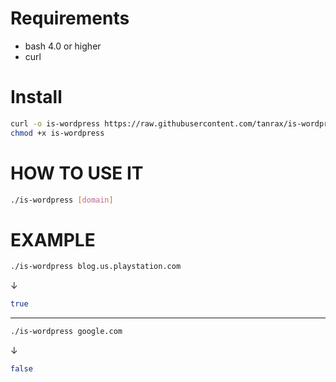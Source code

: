 # Requirements

- bash 4.0 or higher
- curl

# Install

``` bash
curl -o is-wordpress https://raw.githubusercontent.com/tanrax/is-wordpress/master/is-wordpress
chmod +x is-wordpress
```

# HOW TO USE IT

``` bash
./is-wordpress [domain]
```

# EXAMPLE

``` bash
./is-wordpress blog.us.playstation.com
```
↓
``` bash
true
```
---

``` bash
./is-wordpress google.com
```
↓
``` bash
false
```

